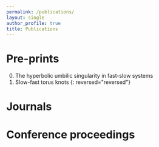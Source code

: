 ```yaml
---
permalink: /publications/
layout: single
author_profile: true
title: Publications
---
```


Pre-prints
==================
0. The hyperbolic umbilic singularity in fast-slow systems
0. Slow-fast torus knots
{: reversed="reversed"}


Journals
==================



Conference proceedings
==================

